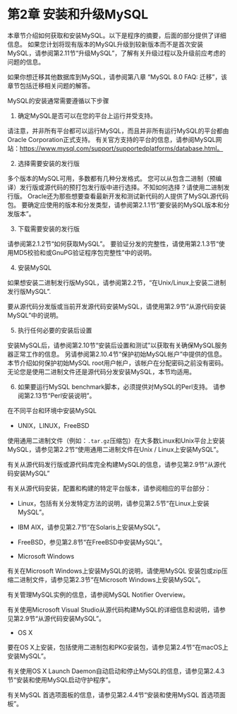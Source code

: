 # 第2章 安装和升级MySQL
本章节介绍如何获取和安装MySQL。以下是程序的摘要，后面的部分提供了详细信息。 如果您计划将现有版本的MySQL升级到较新版本而不是首次安装MySQL，请参阅第2.11节“升级MySQL”，了解有关升级过程以及升级前应考虑的问题的信息。

如果你想迁移其他数据库到MySQL，请参阅第八章 “MySQL 8.0 FAQ: 迁移”，该章节包括迁移相关问题的解答。

MySQL的安装通常需要遵循以下步骤

1. 确定MySQL是否可以在您的平台上运行并受支持。

请注意，并非所有平台都可以运行MySQL，而且并非所有运行MySQL的平台都由Oracle Corporation正式支持。 有关官方支持的平台的信息，请参阅MySQL网站：https://www.mysql.com/support/supportedplatforms/database.html。

2. 选择需要安装的发行版

多个版本的MySQL可用，多数都有几种分发格式。 您可以从包含二进制（预编译）发行版或源代码的预打包发行版中进行选择。不知如何选择？请使用二进制发行版。 Oracle还为那些想要查看最新开发和测试新代码的人提供了MySQL源代码包。 要确定应使用的版本和分发类型，请参阅第2.1.1节“要安装的MySQL版本和分发版本”。

3. 下载需要安装的发行版

请参阅第2.1.2节“如何获取MySQL”。 要验证分发的完整性，请使用第2.1.3节“使用MD5校验和或GnuPG验证程序包完整性”中的说明。

4. 安装MySQL

如果想安装二进制发行版MySQL，请参阅第2.2节，“在Unix/Linux上安装二进制发行版MySQL”.

要从源代码分发版或当前开发源代码安装MySQL，请使用第2.9节“从源代码安装MySQL”中的说明。

5. 执行任何必要的安装后设置

安装MySQL后，请参阅第2.10节“安装后设置和测试”以获取有关确保MySQL服务器正常工作的信息。 另请参阅第2.10.4节“保护初始MySQL帐户”中提供的信息。 本节介绍如何保护初始MySQL root用户帐户，该帐户在分配密码之前没有密码。 无论您是使用二进制文件还是源代码分发安装MySQL，本节均适用。

6. 如果要运行MySQL benchmark脚本，必须提供对MySQL的Perl支持。 请参阅第2.13节“Perl安装说明”。

在不同平台和环境中安装MySQL

* UNIX，LINUX，FreeBSD

使用通用二进制文件（例如：`.tar.gz`压缩包）在大多数Linux和Unix平台上安装MySQL，请参见第2.2节“使用通用二进制文件在Unix / Linux上安装MySQL”。

有关从源代码发行版或源代码库完全构建MySQL的信息，请参见第2.9节“从源代码安装MySQL”

有关从源代码安装，配置和构建的特定平台版本，请参阅相应的平台部分：

* Linux，包括有关分发特定方法的说明，请参见第2.5节“在Linux上安装MySQL”。

* IBM AIX，请参见第2.7节“在Solaris上安装MySQL”。

* FreeBSD，参见第2.8节“在FreeBSD中安装MySQL”。

* Microsoft Windows

有关在Microsoft Windows上安装MySQL的说明，请使用MySQL 安装包或zip压缩二进制文件，请参见第2.3节“在Microsoft Windows上安装MySQL”。

有关管理MySQL实例的信息，请参阅MySQL Notifier Overview。

有关使用Microsoft Visual Studio从源代码构建MySQL的详细信息和说明，请参见第2.9节“从源代码安装MySQL”。

* OS X

要在OS X上安装，包括使用二进制包和PKG安装包，请参见第2.4节“在macOS上安装MySQL”。

有关使用OS X Launch Daemon自动启动和停止MySQL的信息，请参见第2.4.3节“安装和使用MySQL启动守护程序”。

有关MySQL 首选项面板的信息，请参见第2.4.4节“安装和使用MySQL 首选项面板”。